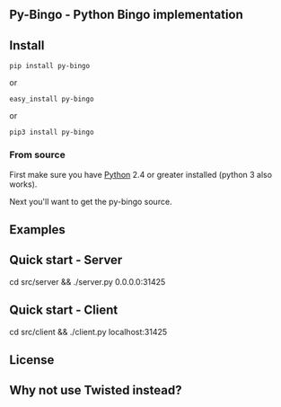 Py-Bingo - Python Bingo implementation
-----------------------------------------------------------------------

Install
-------

`pip install py-bingo`

or

`easy_install py-bingo`

or

`pip3 install py-bingo`


### From source

First make sure you have [Python](http://python.org/) 2.4 or greater installed (python 3 also works).

Next you'll want to get the py-bingo source.

Examples
--------

Quick start - Server
--------------------

cd src/server && ./server.py 0.0.0.0:31425

Quick start - Client
--------------------

cd src/client && ./client.py localhost:31425

License
-------

Why not use Twisted instead?
---------------------------

